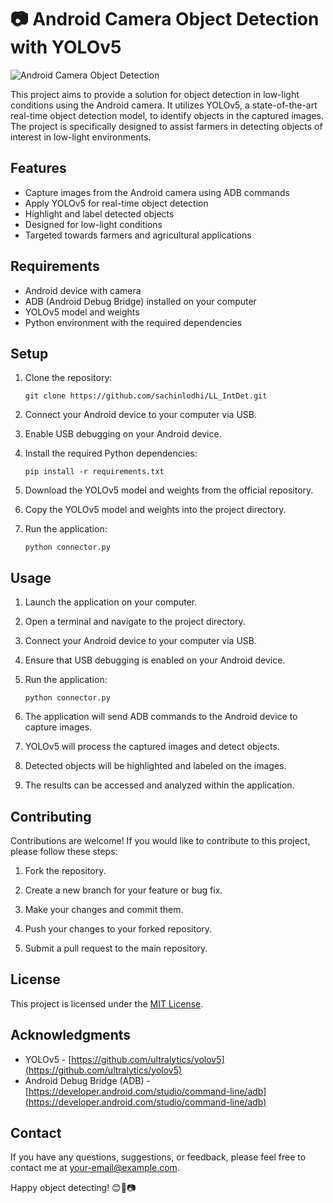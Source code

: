 # 📷 Android Camera Object Detection with YOLOv5

![Android Camera Object Detection](https://example.com/path/to/image.png)

This project aims to provide a solution for object detection in low-light conditions using the Android camera. It utilizes YOLOv5, a state-of-the-art real-time object detection model, to identify objects in the captured images. The project is specifically designed to assist farmers in detecting objects of interest in low-light environments.

## Features

- Capture images from the Android camera using ADB commands
- Apply YOLOv5 for real-time object detection
- Highlight and label detected objects
- Designed for low-light conditions
- Targeted towards farmers and agricultural applications

## Requirements

- Android device with camera
- ADB (Android Debug Bridge) installed on your computer
- YOLOv5 model and weights
- Python environment with the required dependencies

## Setup

1. Clone the repository:

   ```
   git clone https://github.com/sachinlodhi/LL_IntDet.git
   ```

2. Connect your Android device to your computer via USB.

3. Enable USB debugging on your Android device.

4. Install the required Python dependencies:

   ```
   pip install -r requirements.txt
   ```

5. Download the YOLOv5 model and weights from the official repository.

6. Copy the YOLOv5 model and weights into the project directory.

7. Run the application:

   ```
   python connector.py
   ```

## Usage

1. Launch the application on your computer.

2. Open a terminal and navigate to the project directory.

3. Connect your Android device to your computer via USB.

4. Ensure that USB debugging is enabled on your Android device.

5. Run the application:

   ```
   python connector.py
   ```

6. The application will send ADB commands to the Android device to capture images.

7. YOLOv5 will process the captured images and detect objects.

8. Detected objects will be highlighted and labeled on the images.

9. The results can be accessed and analyzed within the application.

## Contributing

Contributions are welcome! If you would like to contribute to this project, please follow these steps:

1. Fork the repository.

2. Create a new branch for your feature or bug fix.

3. Make your changes and commit them.

4. Push your changes to your forked repository.

5. Submit a pull request to the main repository.

## License

This project is licensed under the [MIT License](LICENSE).

## Acknowledgments

- YOLOv5 - [https://github.com/ultralytics/yolov5](https://github.com/ultralytics/yolov5)
- Android Debug Bridge (ADB) - [https://developer.android.com/studio/command-line/adb](https://developer.android.com/studio/command-line/adb)

## Contact

If you have any questions, suggestions, or feedback, please feel free to contact me at [your-email@example.com](mailto:your-email@example.com).

Happy object detecting! 😊🌱📷